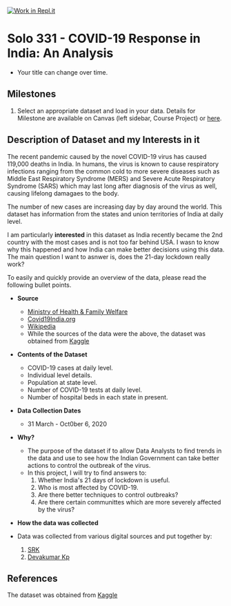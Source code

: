 [![Work in Repl.it](https://classroom.github.com/assets/work-in-replit-14baed9a392b3a25080506f3b7b6d57f295ec2978f6f33ec97e36a161684cbe9.svg)](https://classroom.github.com/online_ide?assignment_repo_id=314616&assignment_repo_type=GroupAssignmentRepo)
# Solo 331 - COVID-19 Response in India: An Analysis 

- Your title can change over time.

## Milestones

1. Select an appropriate dataset and load in your data.
Details for Milestone are available on Canvas (left sidebar, Course Project) or [here](https://firas.moosvi.com/courses/data301/project/milestone01.html).

## Description of Dataset and my Interests in it

The recent pandemic caused by the novel COVID-19 virus has caused 119,000 deaths in India. In humans, the virus is known to cause respiratory infections ranging from the common cold to more severe diseases such as Middle East Respiratory Syndrome (MERS) and Severe Acute Respiratory Syndrome (SARS) which may last long after diagnosis of the virus as well, causing lifelong damagaes to the body. 

The number of new cases are increasing day by day around the world. This dataset has information from the states and union territories of India at daily level.

I am particularly **interested** in this dataset as India recently became the 2nd country with the most cases and is not too far behind USA. I wasn to know why this happened and how India can make better decisions using this data. The main question I want to asnwer is, does the 21-day lockdown really work?

To easily and quickly provide an overview of the data, please read the following bullet points.

- **Source**
  - [Ministry of Health & Family Welfare](https://www.mohfw.gov.in/)
  - [Covid19India.org](http://portal.covid19india.org/)
  - [Wikipedia](https://en.wikipedia.org/wiki/List_of_states_and_union_territories_of_India_by_population)
  - While the sources of the data were the above, the dataset was obtained from [Kaggle](https://www.kaggle.com/sudalairajkumar/covid19-in-india)
  
- **Contents of the Dataset**
  - COVID-19 cases at daily level.
  - Individual level details.
  - Population at state level.
  - Number of COVID-19 tests at daily level.
  - Number of hospital beds in each state in present.
  
- **Data Collection Dates**
  - 31 March - Oct0ber 6, 2020
  
- **Why?**
  - The purpose of the dataset if to allow Data Analysts to find trends in the data and use to see how the Indian Government can take better actions to control the outbreak of the virus. 
  - In this project, I will try to find answers to:
    1. Whether India's 21 days of lockdown is useful.
    2. Who is most affected by COVID-19.
    3. Are there better techniques to control outbreaks?
    4. Are there certain communittes which are more severely affected by the virus?
 - **How the data was collected**
  - Data was collected from various digital sources and put together by:
    1. [SRK](https://www.kaggle.com/sudalairajkumar)
    2. [Devakumar Kp](https://www.kaggle.com/imdevskp)

## References

The dataset was obtained from [Kaggle](https://www.kaggle.com/sudalairajkumar/covid19-in-india)
